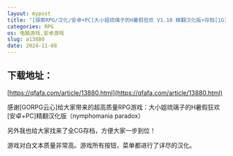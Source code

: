 ```yaml
---
layout: mypost
title: "[探索RPG/汉化/安卓+PC]大小姐琉璃子的H暑假狂欢 V1.10 精翻汉化版+存档[1G]"
categories: RPG
os: 电脑游戏,安卓游戏
slug: a13880
date: 2024-11-08
---
```


## 下载地址：

[https://qfafa.com/article/13880.html](https://qfafa.com/article/13880.html)

感谢\[GORPG云心\]给大家带来的超高质量RPG游戏：大小姐琉璃子的H暑假狂欢\[安卓+PC\]精翻汉化版（nymphomania paradox）

另外我也给大家找来了全CG存档，方便大家一步到位！

游戏对白文本质量非常高。游戏所有按钮，菜单都进行了详尽的汉化。